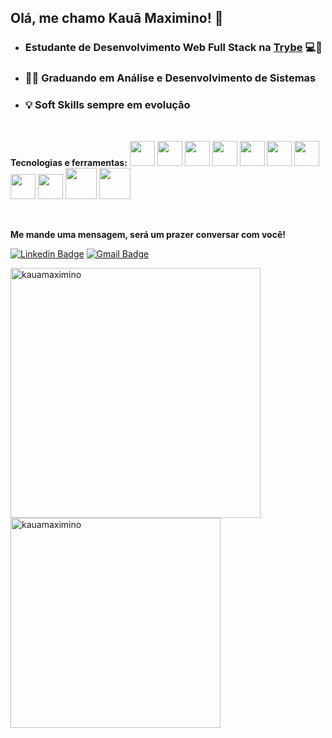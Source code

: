 ## Olá, me chamo Kauã Maximino! 👋 ##

- ### Estudante de Desenvolvimento Web Full Stack na <a href="https://www.betrybe.com/" target="_blank">Trybe</a>  💻🚀 ###
- ### 🧑‍🎓 Graduando em Análise e Desenvolvimento de Sistemas ####
- ### 💡 Soft Skills sempre em evolução ####
<br>

**Tecnologias e ferramentas:**
  <img src="https://cdn.jsdelivr.net/gh/devicons/devicon/icons/git/git-original.svg" width="40" height="40"/>
  <img src="https://cdn.jsdelivr.net/gh/devicons/devicon/icons/linux/linux-original.svg" width="40" height="40"/>
  <img src="https://cdn.jsdelivr.net/gh/devicons/devicon/icons/html5/html5-original.svg" width="40" height="40"/>
  <img src="https://cdn.jsdelivr.net/gh/devicons/devicon/icons/css3/css3-original.svg" width="40" height="40"/>
  <img src="https://cdn.jsdelivr.net/gh/devicons/devicon/icons/javascript/javascript-original.svg" width="40" height="40"/>
  <img src="https://cdn.jsdelivr.net/gh/devicons/devicon/icons/typescript/typescript-original.svg" width="40" height="40"/>
  <img src="https://cdn.jsdelivr.net/gh/devicons/devicon/icons/react/react-original-wordmark.svg" width="40" height="40"/>
  <img src="https://cdn.jsdelivr.net/gh/devicons/devicon/icons/redux/redux-original.svg" width="40" height="40"/>
  <img src="https://cdn.jsdelivr.net/gh/devicons/devicon/icons/docker/docker-original.svg" width="40" height="40"/>
  <img src="https://cdn.jsdelivr.net/gh/devicons/devicon/icons/mysql/mysql-original-wordmark.svg" width="50" height="50"/>
  <img src="https://cdn.jsdelivr.net/gh/devicons/devicon/icons/nodejs/nodejs-original.svg" width="50" height="50"/>
</div>
<br>

**Me mande uma mensagem, será um prazer conversar com você!**

[![Linkedin Badge](https://img.shields.io/badge/-LinkedIn-0077B5?style=flat-square&logo=Linkedin&logoColor=white&link=https://www.linkedin.com/in/kaua-maximino/)](https://www.linkedin.com/in/kaua-maximino/)
[![Gmail Badge](https://img.shields.io/badge/-Gmail-D14836?style=flat-square&logo=Gmail&logoColor=white&link=mailto:maximinokaua@gmail.com)](mailto:maximinokaua@gmail.com)

<a href="https://github.com/kauamaximino">
  <img align="center" width="400px" src="https://github-readme-stats.vercel.app/api?username=kauamaximino&show_icons=true&theme=dark" alt="kauamaximino" />
</a>
<a href="https://github.com/kauamaximino">
  <img align="center" width="336px" src="https://github-readme-stats.vercel.app/api/top-langs/?username=kauamaximino&layout=compact&theme=dark" alt="kauamaximino" />
</a>

<!-- ![Snake animation](https://github.com/kauamaximino/kauamaximino/blob/output/github-contribution-grid-snake.svg) -->
